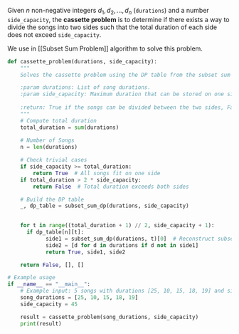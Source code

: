 
Given $n$ non-negative integers $d_{1}, d_{2},...,d_{n}$ (`durations`) and a number `side_capacity`, the **cassette problem** is to determine if there exists a way to divide the songs into two sides such that the total duration of each side does not exceed `side_capacity`.

We use in [[Subset Sum Problem]] algorithm to solve this problem. 
 

```python
def cassette_problem(durations, side_capacity):
    """
    Solves the cassette problem using the DP table from the subset sum problem. (subset_sum_dp)

	:param durations: List of song durations.
    :param side_capacity: Maximum duration that can be stored on one side of the cassette.
	
	:return: True if the songs can be divided between the two sides, False otherwise.
    """
    # Compute total duration
    total_duration = sum(durations)
    
    # Number of Songs
    n = len(durations)

    # Check trivial cases
    if side_capacity >= total_duration:
        return True  # All songs fit on one side
    if total_duration > 2 * side_capacity:
        return False  # Total duration exceeds both sides

    # Build the DP table
    _, dp_table = subset_sum_dp(durations, side_capacity)

    
    for t in range((total_duration + 1) // 2, side_capacity + 1):
      if dp_table[n][t]:
            side1 = subset_sum_dp(durations, t)[0]  # Reconstruct subset for the current 's'
            side2 = [d for d in durations if d not in side1]
            return True, side1, side2

    return False, [], []

# Example usage
if __name__ == "__main__":
    # Example input: 5 songs with durations [25, 10, 15, 18, 19] and side capacity 45
    song_durations = [25, 10, 15, 18, 19]
    side_capacity = 45

    result = cassette_problem(song_durations, side_capacity)
    print(result)
```
